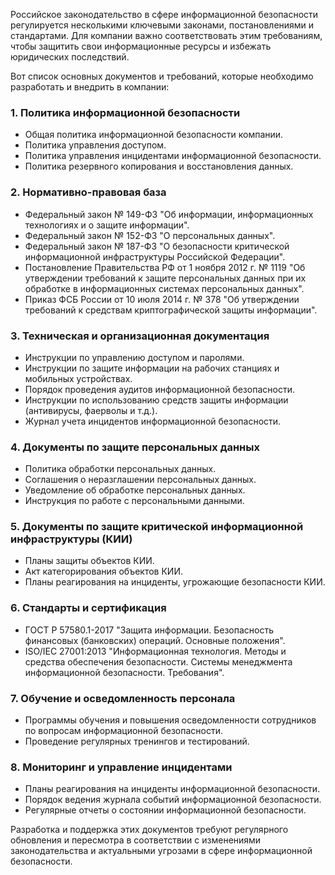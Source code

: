 Российское законодательство в сфере информационной безопасности регулируется несколькими ключевыми законами, постановлениями и стандартами. Для компании важно соответствовать этим требованиям, чтобы защитить свои информационные ресурсы и избежать юридических последствий.

Вот список основных документов и требований, которые необходимо разработать и внедрить в компании:

### 1. **Политика информационной безопасности**
   - Общая политика информационной безопасности компании.
   - Политика управления доступом.
   - Политика управления инцидентами информационной безопасности.
   - Политика резервного копирования и восстановления данных.

### 2. **Нормативно-правовая база**
   - Федеральный закон № 149-ФЗ "Об информации, информационных технологиях и о защите информации".
   - Федеральный закон № 152-ФЗ "О персональных данных".
   - Федеральный закон № 187-ФЗ "О безопасности критической информационной инфраструктуры Российской Федерации".
   - Постановление Правительства РФ от 1 ноября 2012 г. № 1119 "Об утверждении требований к защите персональных данных при их обработке в информационных системах персональных данных".
   - Приказ ФСБ России от 10 июля 2014 г. № 378 "Об утверждении требований к средствам криптографической защиты информации".

### 3. **Техническая и организационная документация**
   - Инструкции по управлению доступом и паролями.
   - Инструкции по защите информации на рабочих станциях и мобильных устройствах.
   - Порядок проведения аудитов информационной безопасности.
   - Инструкции по использованию средств защиты информации (антивирусы, фаерволы и т.д.).
   - Журнал учета инцидентов информационной безопасности.

### 4. **Документы по защите персональных данных**
   - Политика обработки персональных данных.
   - Соглашения о неразглашении персональных данных.
   - Уведомление об обработке персональных данных.
   - Инструкция по работе с персональными данными.

### 5. **Документы по защите критической информационной инфраструктуры (КИИ)**
   - Планы защиты объектов КИИ.
   - Акт категорирования объектов КИИ.
   - Планы реагирования на инциденты, угрожающие безопасности КИИ.

### 6. **Стандарты и сертификация**
   - ГОСТ Р 57580.1-2017 "Защита информации. Безопасность финансовых (банковских) операций. Основные положения".
   - ISO/IEC 27001:2013 "Информационная технология. Методы и средства обеспечения безопасности. Системы менеджмента информационной безопасности. Требования".

### 7. **Обучение и осведомленность персонала**
   - Программы обучения и повышения осведомленности сотрудников по вопросам информационной безопасности.
   - Проведение регулярных тренингов и тестирований.

### 8. **Мониторинг и управление инцидентами**
   - Планы реагирования на инциденты информационной безопасности.
   - Порядок ведения журнала событий информационной безопасности.
   - Регулярные отчеты о состоянии информационной безопасности.

Разработка и поддержка этих документов требуют регулярного обновления и пересмотра в соответствии с изменениями законодательства и актуальными угрозами в сфере информационной безопасности.